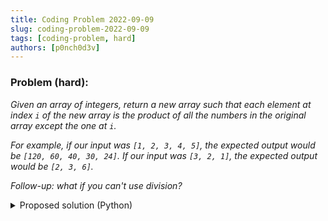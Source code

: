 ```yaml
---
title: Coding Problem 2022-09-09
slug: coding-problem-2022-09-09
tags: [coding-problem, hard]
authors: [p0nch0d3v]
---
```

### Problem (hard):
*Given an array of integers, return a new array such that each element at index `i` of the new array is the product of all the numbers in the original array except the one at `i`.*

*For example, if our input was `[1, 2, 3, 4, 5]`, the expected output would be `[120, 60, 40, 30, 24]`. If our input was `[3, 2, 1]`, the expected output would be `[2, 3, 6]`.*

*Follow-up: what if you can't use division?*

<details>
    <summary>Proposed solution (Python)</summary>

    def main(the_list, expected):
        print('List: ', the_list)
        print('Expected:', expected)

        factor = 1
        for item in the_list:
            factor = factor * item
        print('Factor:', factor)    
        
        result = []
        for item in the_list:
            i = 0
            while (i < factor):
                i = i + 1
                if (i * item == factor):
                    result.append(i)
                    
        print('Result:', result)

        return 0

    if __name__ == "__main__":
        main([1, 2, 3, 4, 5], [120, 60, 40, 30, 24])
        main([3, 2, 1], [2, 3, 6])
</details>
